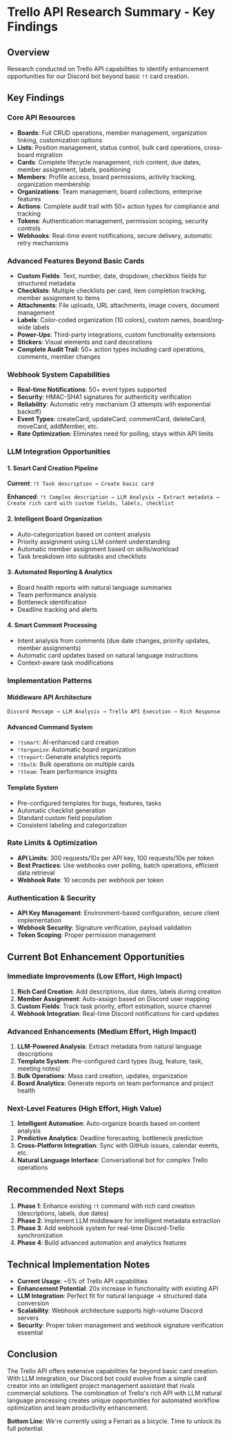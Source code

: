 # Trello API Research Summary - Key Findings

## Overview
Research conducted on Trello API capabilities to identify enhancement opportunities for our Discord bot beyond basic `!t` card creation.

## Key Findings

### Core API Resources
- **Boards**: Full CRUD operations, member management, organization linking, customization options
- **Lists**: Position management, status control, bulk card operations, cross-board migration
- **Cards**: Complete lifecycle management, rich content, due dates, member assignment, labels, positioning
- **Members**: Profile access, board permissions, activity tracking, organization membership
- **Organizations**: Team management, board collections, enterprise features
- **Actions**: Complete audit trail with 50+ action types for compliance and tracking
- **Tokens**: Authentication management, permission scoping, security controls
- **Webhooks**: Real-time event notifications, secure delivery, automatic retry mechanisms

### Advanced Features Beyond Basic Cards
- **Custom Fields**: Text, number, date, dropdown, checkbox fields for structured metadata
- **Checklists**: Multiple checklists per card, item completion tracking, member assignment to items
- **Attachments**: File uploads, URL attachments, image covers, document management
- **Labels**: Color-coded organization (10 colors), custom names, board/org-wide labels
- **Power-Ups**: Third-party integrations, custom functionality extensions
- **Stickers**: Visual elements and card decorations
- **Complete Audit Trail**: 50+ action types including card operations, comments, member changes

### Webhook System Capabilities
- **Real-time Notifications**: 50+ event types supported
- **Security**: HMAC-SHA1 signatures for authenticity verification
- **Reliability**: Automatic retry mechanism (3 attempts with exponential backoff)
- **Event Types**: createCard, updateCard, commentCard, deleteCard, moveCard, addMember, etc.
- **Rate Optimization**: Eliminates need for polling, stays within API limits

### LLM Integration Opportunities

#### 1. Smart Card Creation Pipeline
**Current**: `!t Task description → Create basic card`

**Enhanced**: `!t Complex description → LLM Analysis → Extract metadata → Create rich card with custom fields, labels, checklist`

#### 2. Intelligent Board Organization
- Auto-categorization based on content analysis
- Priority assignment using LLM content understanding
- Automatic member assignment based on skills/workload
- Task breakdown into subtasks and checklists

#### 3. Automated Reporting & Analytics
- Board health reports with natural language summaries
- Team performance analysis
- Bottleneck identification
- Deadline tracking and alerts

#### 4. Smart Comment Processing
- Intent analysis from comments (due date changes, priority updates, member assignments)
- Automatic card updates based on natural language instructions
- Context-aware task modifications

### Implementation Patterns

#### Middleware API Architecture
```
Discord Message → LLM Analysis → Trello API Execution → Rich Response
```

#### Advanced Command System
- `!tsmart`: AI-enhanced card creation
- `!torganize`: Automatic board organization  
- `!treport`: Generate analytics reports
- `!tbulk`: Bulk operations on multiple cards
- `!tteam`: Team performance insights

#### Template System
- Pre-configured templates for bugs, features, tasks
- Automatic checklist generation
- Standard custom field population
- Consistent labeling and categorization

### Rate Limits & Optimization
- **API Limits**: 300 requests/10s per API key, 100 requests/10s per token
- **Best Practices**: Use webhooks over polling, batch operations, efficient data retrieval
- **Webhook Rate**: 10 seconds per webhook per token

### Authentication & Security
- **API Key Management**: Environment-based configuration, secure client implementation
- **Webhook Security**: Signature verification, payload validation
- **Token Scoping**: Proper permission management

## Current Bot Enhancement Opportunities

### Immediate Improvements (Low Effort, High Impact)
1. **Rich Card Creation**: Add descriptions, due dates, labels during creation
2. **Member Assignment**: Auto-assign based on Discord user mapping
3. **Custom Fields**: Track task priority, effort estimation, source channel
4. **Webhook Integration**: Real-time Discord notifications for card updates

### Advanced Enhancements (Medium Effort, High Impact)
1. **LLM-Powered Analysis**: Extract metadata from natural language descriptions
2. **Template System**: Pre-configured card types (bug, feature, task, meeting notes)
3. **Bulk Operations**: Mass card creation, updates, organization
4. **Board Analytics**: Generate reports on team performance and project health

### Next-Level Features (High Effort, High Value)
1. **Intelligent Automation**: Auto-organize boards based on content analysis
2. **Predictive Analytics**: Deadline forecasting, bottleneck prediction
3. **Cross-Platform Integration**: Sync with GitHub issues, calendar events, etc.
4. **Natural Language Interface**: Conversational bot for complex Trello operations

## Recommended Next Steps

1. **Phase 1**: Enhance existing `!t` command with rich card creation (descriptions, labels, due dates)
2. **Phase 2**: Implement LLM middleware for intelligent metadata extraction
3. **Phase 3**: Add webhook system for real-time Discord-Trello synchronization
4. **Phase 4**: Build advanced automation and analytics features

## Technical Implementation Notes

- **Current Usage**: ~5% of Trello API capabilities
- **Enhancement Potential**: 20x increase in functionality with existing API
- **LLM Integration**: Perfect fit for natural language → structured data conversion
- **Scalability**: Webhook architecture supports high-volume Discord servers
- **Security**: Proper token management and webhook signature verification essential

## Conclusion

The Trello API offers extensive capabilities far beyond basic card creation. With LLM integration, our Discord bot could evolve from a simple card creator into an intelligent project management assistant that rivals commercial solutions. The combination of Trello's rich API with LLM natural language processing creates unique opportunities for automated workflow optimization and team productivity enhancement.

**Bottom Line**: We're currently using a Ferrari as a bicycle. Time to unlock its full potential.